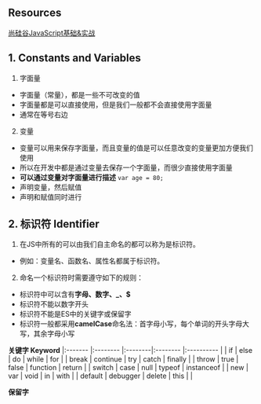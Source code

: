 ## Resources
[尚硅谷JavaScript基础&实战](https://www.bilibili.com/video/BV1YW411T7GX?p=1&vd_source=0d8bff576ae951115e73479ce587bf1e)

## 1. Constants and Variables
1. 字面量
- 字面量（常量），都是一些不可改变的值
- 字面量都是可以直接使用，但是我们一般都不会直接使用字面量
- 通常在等号右边

2. 变量
- 变量可以用来保存字面量，而且变量的值是可以任意改变的变量更加方便我们使用
- 所以在开发中都是通过变量去保存一个字面量，而很少直接使用字面量
- **可以通过变量对字面量进行描述** `var age = 80;`
- 声明变量，然后赋值 
- 声明和赋值同时进行

## 2. 标识符 Identifier
1. 在JS中所有的可以由我们自主命名的都可以称为是标识符。
  - 例如：变量名、函数名、属性名都属于标识符。

2. 命名一个标识符时需要遵守如下的规则：
  - 标识符中可以含有**字母、数字、_、$**
  - 标识符不能以数字开头
  - 标识符不能是ES中的关键字或保留字
  - 标识符一般都采用**camelCase**命名法：首字母小写，每个单词的开头字母大写，其余字母小写

**关键字 Keyword**
|:------- |:-------- |:--------|:-------- |:---------- |
|  if     | else     | do      | while    |  for       |
| break   |	continue | try     | catch    | finally    |
| throw   | true     | false   | function | return     |
| switch  | case     | null    | typeof   | instanceof |
|  new    |	var      | void    | in       | with       |
| default |	debugger |	delete | this     |	           |


**保留字**
